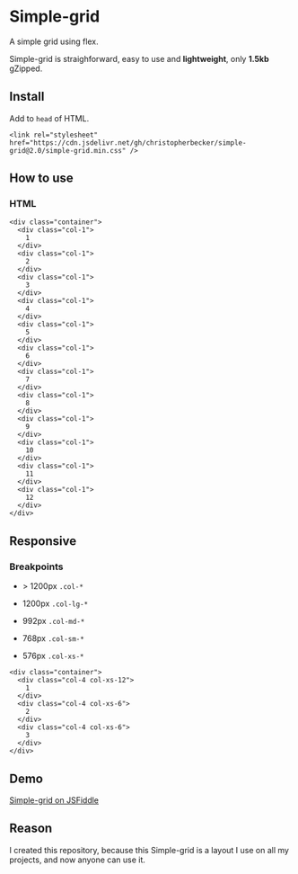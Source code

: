 # Simple-grid
A simple grid using flex.

Simple-grid is straighforward, easy to use and **lightweight**, only **1.5kb** gZipped.

## Install

Add to `head` of HTML.

```<link rel="stylesheet" href="https://cdn.jsdelivr.net/gh/christopherbecker/simple-grid@2.0/simple-grid.min.css" />```

## How to use

### HTML

```
<div class="container">
  <div class="col-1">
    1
  </div>
  <div class="col-1">
    2
  </div>
  <div class="col-1">
    3
  </div>
  <div class="col-1">
    4
  </div>
  <div class="col-1">
    5
  </div>
  <div class="col-1">
    6
  </div>
  <div class="col-1">
    7
  </div>
  <div class="col-1">
    8
  </div>
  <div class="col-1">
    9
  </div>
  <div class="col-1">
    10
  </div>
  <div class="col-1">
    11
  </div>
  <div class="col-1">
    12
  </div>
</div>
```

## Responsive

### Breakpoints

* &gt; 1200px
`.col-*`

* 1200px
`.col-lg-*`

* 992px
`.col-md-*`

* 768px
`.col-sm-*`

* 576px
`.col-xs-*`

```
<div class="container">
  <div class="col-4 col-xs-12">
    1
  </div>
  <div class="col-4 col-xs-6">
    2
  </div>
  <div class="col-4 col-xs-6">
    3
  </div>
</div>
```

## Demo

[Simple-grid on JSFiddle](https://jsfiddle.net/cmb86/ut65hmc1/)

## Reason

I created this repository, because this Simple-grid is a layout I use on all my projects, and now anyone can use it.
